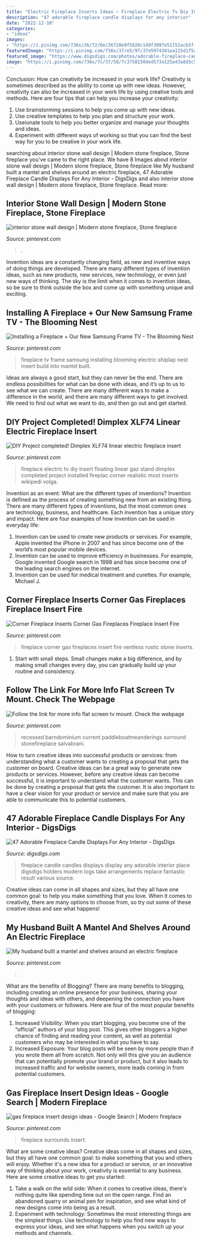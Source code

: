 ```yaml
---
title: "Electric Fireplace Inserts Ideas ~ Fireplace Electric Tv Diy Insert Floating Linear Gaz Stand Dimplex Completed Project Installed Fireplac Corner Realistic Most Inserts Wikipedi Volga"
description: "47 adorable fireplace candle displays for any interior"
date: "2022-12-10"
categories:
- "ideas"
images:
- "https://i.pinimg.com/736x/26/72/0e/26720e9f5820c149f3097e51152acb3f--electric-fireplace-insert-electric-fireplaces.jpg"
featuredImage: "https://i.pinimg.com/736x/37/e5/97/37e5974381ea115d1f5a58db8acc1f29.jpg"
featured_image: "https://www.digsdigs.com/photos/adorable-fireplace-candle-displays-for-any-interior-4.jpg"
image: "https://i.pinimg.com/736x/7c/37/58/7c3758150ded573a125a43a8d3c59137.jpg"
---
```



Conclusion: How can creativity be increased in your work life?
Creativity is sometimes described as the ability to come up with new ideas. However, creativity can also be increased in your work life by using creative tools and methods. Here are four tips that can help you increase your creativity:
1. Use brainstorming sessions to help you come up with new ideas.
2. Use creative templates to help you plan and structure your work.
3. Useionate tools to help you better organize and manage your thoughts and ideas.
4. Experiment with different ways of working so that you can find the best way for you to be creative in your work life.

	

		
searching about interior stone wall design | Modern stone fireplace, Stone fireplace you've came to the right place. We have 8 Images about interior stone wall design | Modern stone fireplace, Stone fireplace like My husband built a mantel and shelves around an electric fireplace, 47 Adorable Fireplace Candle Displays For Any Interior - DigsDigs and also interior stone wall design | Modern stone fireplace, Stone fireplace. Read more:
		
    
## Interior Stone Wall Design | Modern Stone Fireplace, Stone Fireplace

<img loading=lazy src="https://i.pinimg.com/736x/37/e5/97/37e5974381ea115d1f5a58db8acc1f29.jpg" onerror="this.onerror=null;this.src='https://tse4.mm.bing.net/th?id=OIP.3tL5TCTVO7Gd2ajTVm4ziwHaLG&amp;pid=15.1';" alt="interior stone wall design | Modern stone fireplace, Stone fireplace">

_Source: pinterest.com_

>. 

	

Invention ideas are a constantly changing field, as new and inventive ways of doing things are developed. There are many different types of invention ideas, such as new products, new services, new technology, or even just new ways of thinking. The sky is the limit when it comes to invention ideas, so be sure to think outside the box and come up with something unique and exciting.

    
## Installing A Fireplace + Our New Samsung Frame TV - The Blooming Nest

<img loading=lazy src="https://i.pinimg.com/736x/a1/f3/de/a1f3ded1316005204a70e1091bf79dd2.jpg" onerror="this.onerror=null;this.src='https://tse4.mm.bing.net/th?id=OIP.WaXWaFPq1sLVPptxOj2qsgHaJ3&amp;pid=15.1';" alt="Installing a Fireplace + Our New Samsung Frame TV - The Blooming Nest">

_Source: pinterest.com_

>fireplace tv frame samsung installing blooming electric shiplap nest insert build into mantel built. 

	

Ideas are always a good start, but they can never be the end. There are endless possibilities for what can be done with ideas, and it’s up to us to see what we can create. There are many different ways to make a difference in the world, and there are many different ways to get involved. We need to find out what we want to do, and then go out and get started.

    
## DIY Project Completed! Dimplex XLF74 Linear Electric Fireplace Insert

<img loading=lazy src="https://i.pinimg.com/736x/be/58/88/be5888bebc8f57278372b509db657c75.jpg" onerror="this.onerror=null;this.src='https://tse2.mm.bing.net/th?id=OIP.05CKHNSCt8NMesDNP9MktgHaJ3&amp;pid=15.1';" alt="DIY Project completed! Dimplex XLF74 linear electric fireplace insert">

_Source: pinterest.com_

>fireplace electric tv diy insert floating linear gaz stand dimplex completed project installed fireplac corner realistic most inserts wikipedi volga. 

	

Invention as an event: What are the different types of inventions?
Invention is defined as the process of creating something new from an existing thing. There are many different types of inventions, but the most common ones are technology, business, and healthcare. Each invention has a unique story and impact. Here are four examples of how invention can be used in everyday life: 
1. Invention can be used to create new products or services. For example, Apple invented the iPhone in 2007 and has since become one of the world’s most popular mobile devices. 
2. Invention can be used to improve efficiency in businesses. For example, Google invented Google search in 1998 and has since become one of the leading search engines on the internet. 
3. Invention can be used for medical treatment and curettes. For example, Michael J.

    
## Corner Fireplace Inserts Corner Gas Fireplaces Fireplace Insert Fire

<img loading=lazy src="https://i.pinimg.com/736x/cf/d9/c1/cfd9c15ea9043790210bd26a75301cfc.jpg" onerror="this.onerror=null;this.src='https://tse4.mm.bing.net/th?id=OIP.MkO443CL8VMjyg2HnUj-rwHaGk&amp;pid=15.1';" alt="Corner Fireplace Inserts Corner Gas Fireplaces Fireplace Insert Fire">

_Source: pinterest.com_

>fireplace corner gas fireplaces insert fire ventless rustic stone inserts. 

	

1. Start with small steps. Small changes make a big difference, and by making small changes every day, you can gradually build up your routine and consistency.

    
## Follow The Link For More Info Flat Screen Tv Mount. Check The Webpage

<img loading=lazy src="https://i.pinimg.com/736x/9f/c8/45/9fc8459a935f13c9e43f9b4ccb95e462.jpg" onerror="this.onerror=null;this.src='https://tse2.mm.bing.net/th?id=OIP.cbiPIKZm2stS_e77NTpKOAHaJ4&amp;pid=15.1';" alt="Follow the link for more info flat screen tv mount. Check the webpage">

_Source: pinterest.com_

>recessed barndominium current paddleboatmeanderings surround stonefireplace salvabrani. 

	

How to turn creative ideas into successful products or services: from understanding what a customer wants to creating a proposal that gets the customer on board.
Creative ideas can be a great way to generate new products or services. However, before any creative ideas can become successful, it is important to understand what the customer wants. This can be done by creating a proposal that gets the customer. It is also important to have a clear vision for your product or service and make sure that you are able to communicate this to potential customers.

    
## 47 Adorable Fireplace Candle Displays For Any Interior - DigsDigs

<img loading=lazy src="https://www.digsdigs.com/photos/adorable-fireplace-candle-displays-for-any-interior-4.jpg" onerror="this.onerror=null;this.src='https://tse2.mm.bing.net/th?id=OIP.4lgeLCBe2yWf-bNkVm8xoAHaE8&amp;pid=15.1';" alt="47 Adorable Fireplace Candle Displays For Any Interior - DigsDigs">

_Source: digsdigs.com_

>fireplace candle candles displays display any adorable interior place digsdigs holders modern logs take arrangements replace fantastic result various source. 

	

Creative ideas can come in all shapes and sizes, but they all have one common goal: to help you make something that you love. When it comes to creativity, there are many options to choose from, so try out some of these creative ideas and see what happens!

    
## My Husband Built A Mantel And Shelves Around An Electric Fireplace

<img loading=lazy src="https://i.pinimg.com/736x/26/72/0e/26720e9f5820c149f3097e51152acb3f--electric-fireplace-insert-electric-fireplaces.jpg" onerror="this.onerror=null;this.src='https://tse3.mm.bing.net/th?id=OIP.9l5hgEHNm73k8IusAXYX2gHaFj&amp;pid=15.1';" alt="My husband built a mantel and shelves around an electric fireplace">

_Source: pinterest.com_

>. 

	

What are the benefits of Blogging?
There are many benefits to blogging, including creating an online presence for your business, sharing your thoughts and ideas with others, and deepening the connection you have with your customers or followers. Here are four of the most popular benefits of blogging: 
1. Increased Visibility: When you start blogging, you become one of the “official” authors of your blog post. This gives other bloggers a higher chance of finding and reading your content, as well as potential customers who may be interested in what you have to say. 
2. Increased Exposure: Your blog posts will be seen by more people than if you wrote them all from scratch. Not only will this give you an audience that can potentially promote your brand or product, but it also leads to increased traffic and for website owners, more leads coming in from potential customers. 

    
## Gas Fireplace Insert Design Ideas - Google Search | Modern Fireplace

<img loading=lazy src="https://i.pinimg.com/736x/7c/37/58/7c3758150ded573a125a43a8d3c59137.jpg" onerror="this.onerror=null;this.src='https://tse4.mm.bing.net/th?id=OIP.7-onvwCbwWjISPbu9VuHRAHaGX&amp;pid=15.1';" alt="gas fireplace insert design ideas - Google Search | Modern fireplace">

_Source: pinterest.com_

>fireplace surrounds insert. 

	

What are some creative ideas?
Creative ideas come in all shapes and sizes, but they all have one common goal: to make something that you and others will enjoy. Whether it's a new idea for a product or service, or an innovative way of thinking about your work, creativity is essential to any business. Here are some creative ideas to get you started: 
1. Take a walk on the wild side: When it comes to creative ideas, there's nothing quite like spending time out on the open range. Find an abandoned quarry or animal pen for inspiration, and see what kind of new designs come into being as a result. 
2. Experiment with technology: Sometimes the most interesting things are the simplest things. Use technology to help you find new ways to express your ideas, and see what happens when you switch up your methods and channels. 

